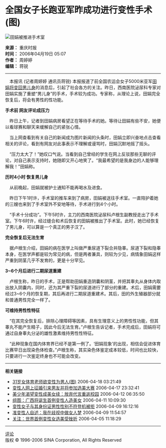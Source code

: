 # 全国女子长跑亚军昨成功进行变性手术(图)

![田娟被推进手术室](http://image2.sina.com.cn/dy/s/2006-04-19/U868P1T1D9656702F21DT20060419050753.jpg)

**来源：** 重庆时报  
**时间：** 2006年04月19日 05:07  
**作者：** 周婷婷  
**编辑：** 蒋锐  

--- 

　本报讯 (记者周婷婷 通讯员蒋锐) 本报报道了前全国农运会女子5000米亚军[田娟将变回男儿身](http://news.sina.com.cn/s/2006-04-18/02338721338s.shtml)的消息后，引起了社会各方的关注。昨日，西南医院泌尿科专家对田娟实施了重塑“男儿身”的手术，手术较为成功。专家称，从理论上说，田娟完全恢复后，将会有男性的性功能。

**手术前 网友评论成压力**

　昨日上午，记者到田娟病房看望正在等待手术的她。等待让田娟有些不安，她便以看球赛和聊天来缓解自己的紧张心情。

　当上网查看到有关自己的新闻成为图片新闻的头条时，田娟立即兴奋地点击查看相关的评论，看到有网友对此事表示不理解或谩骂时，田娟沉默地摇了摇头。

　“压力太大了！”她叹口气说。当看到自己曾经的学生在网上反驳那些无聊的评论，对自己表示支持时，她随即又开心地笑了。“我最希望的是我身边的人能够理解我！”田娟称。

**历时4小时 恢复男儿身**

　从前晚起，田娟就被护士通知不能再喝水及进食。

　昨日下午1时许，手术室的推车来到了病房，田娟被送往手术室。一直陪护着她的三嫂也来到了手术室外不安地等待，手术进行到4个小时。

　“手术十分成功”。下午5时许，主刀的西南医院泌尿科卢根生副教授走出了手术室。下午6时许，经过缝合和术后恢复的田娟被推出了手术室。此时，她已经恢复了男儿身，可以算是一个真正的男子汉了。

**完全恢复后无法生育**

　据卢根生介绍，田娟的病在医学上叫做严重尿道下裂合并隐睾。尿道下裂和隐睾本身，在医学声都是较为常见的病，但是两者兼具，则较为少见，病情象田娟这样严重到阴茎几乎不发育的，更是十分罕见。

**3~6个月后进行二期尿道重建**

　卢根生称，昨日的手术，正是帮助田娟重造阴囊和阴茎，并把其睾丸从身体内取出放入阴囊内，同时，还为其严重下裂的尿道进行了部分的重建。术后，田娟需要经过3~6个月的恢复期，其后再进行二期尿道重建术。其后，田的外生殖器部分就和普通男性完全一样了。

**可维持男性性特征**

　“在其完全恢复后，排除心理障碍等因素，具有生理意义上的男性性功能，但其睾丸不能产生精子，因此今后无法生育。”卢根生告诉记者，手术完成后，田娟将可通过自身睾丸分泌的雄性激素维持男性性特征。

　“此种现象在国内体育界已经不是第一例了。‘田娟现象’的出现，相信会促进体育比赛早日出现染色体检查。”卢根生称，其实染色体鉴定成本较低，时间也比较快，只要进行一次鉴定终身也不可能会改变。

---

**相关链接**  
- [31岁女体育老师欲变性为男人(图)](http://news.sina.com.cn/s/2006-04-18/03219645115.shtml) 2006-04-18 03:21:49  
- [变性人网上征婚引来男友并将参加选美大赛](http://news.sina.com.cn/s/2006-04-17/23329644132.shtml) 2006-04-17 23:32:41  
- [美少年渴望变性成美女续：放弃代言重返校园](http://news.sina.com.cn/s/2006-04-12/06359594667.shtml) 2006-04-12 06:35:50  
- [组图：广西将诞生首例变性人造美女](http://news.sina.com.cn/s/p/2006-04-11/10099587459.shtml) 2006-04-11 10:09:30  
- [变性女子与其身份证男性性别不符登机被拒](http://news.sina.com.cn/s/2006-04-09/16128653007s.shtml) 2006-04-09 16:12:16  
- [准变性人自述：我在歧视中做女人梦](http://news.sina.com.cn/s/2006-04-09/11549571965.shtml) 2006-04-09 11:54:57  
- [关注：世界首例变性女选美受挫折](http://news.sina.com.cn/c/2006-04-05/11189537612.shtml) 2006-04-05 11:18:29  

---

[评论](http://comment4.news.sina.com.cn/comment/comment4.html?channel=sh&newsid=1-1-9645458&style=0)  
版权 © 1996-2006 SINA Corporation, All Rights Reserved